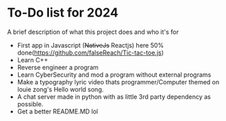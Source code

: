 
# To-Do list for 2024 

A brief description of what this project does and who it's for
            
- First app in Javascript (~~NativeJs~~ Reactjs) here 50% done(https://github.com/falseReach/Tic-tac-toe.js)
- Learn C++
- Reverse engineer a program
- Learn CyberSecurity and mod a program without external programs
- Make a typography lyric video thats programmer/Computer themed on louie zong's Hello world song.
- A chat server made in python with as little 3rd party dependency as possible.
- Get a better README.MD lol
